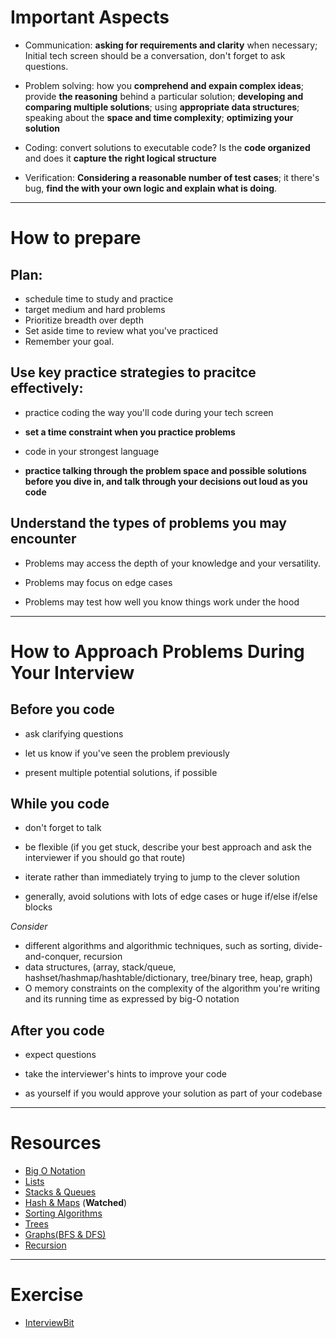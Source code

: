 # Important Aspects

- Communication: **asking for requirements and clarity** when necessary; Initial tech screen should be a conversation, don't forget to ask questions.

- Problem solving: how you **comprehend and expain complex ideas**; provide **the reasoning** behind a particular solution; **developing and comparing multiple solutions**; using **appropriate data structures**; speaking about the **space and time complexity**; **optimizing your solution**

- Coding: convert solutions to executable code? Is the **code organized** and does it **capture the right logical structure**

- Verification: **Considering a reasonable number of test cases**; it there's bug, **find the with your own logic and explain what is doing**.  

---
# How to prepare

## Plan: 

- schedule time to study and practice
- target medium and hard problems
- Prioritize breadth over depth
- Set aside time to review what you've practiced
- Remember your goal.

## Use key practice strategies to pracitce effectively:

- practice coding the way you'll code during your tech screen

- **set a time constraint when you practice problems**

- code in your strongest language

- **practice talking through the problem space and possible solutions before you dive in, and talk through your decisions out loud as you code**


## Understand the types of problems you may encounter

- Problems may access the depth of your knowledge and your versatility. 

- Problems may focus on edge cases

- Problems may test how well you know things work under the hood

---
# How to Approach Problems During Your Interview

## Before you code

- ask clarifying questions

- let us know if you've seen the problem previously

- present multiple potential solutions, if possible

## While you code

- don't forget to talk

- be flexible (if you get stuck, describe your best approach and ask the interviewer if you should go that route)

- iterate rather than immediately trying to jump to the clever solution

- generally, avoid solutions with lots of edge cases or huge if/else if/else blocks

*Consider*
- different algorithms and algorithmic techniques, such as sorting, divide-and-conquer, recursion
- data structures, (array, stack/queue, hashset/hashmap/hashtable/dictionary, tree/binary tree, heap, graph)
- O memory constraints on the complexity of the algorithm you're writing and its running time as expressed by big-O notation

## After you code

- expect questions

- take the interviewer's hints to improve your code

- as yourself if you would approve your solution as part of your codebase


---
# Resources

- [Big O Notation](https://www.youtube.com/watch?v=v4cd1O4zkGw)
- [Lists](https://www.youtube.com/watch?v=wjI1WNcIntg)
- [Stacks & Queues](https://www.hackerrank.com/challenges/waiter/problem)
- [Hash & Maps](https://www.youtube.com/watch?v=shs0KM3wKv8) (**Watched**)
- [Sorting Algorithms](https://www.youtube.com/watch?v=KF2j-9iSf4Q)
- [Trees](https://www.youtube.com/watch?v=oSWTXtMglKE&t=138s)
- [Graphs(BFS & DFS)](https://www.youtube.com/watch?v=zaBhtODEL0w)
- [Recursion](https://www.youtube.com/watch?v=KEEKn7Me-ms)

---
# Exercise

- [InterviewBit](https://www.interviewbit.com/search/?q%5B%5D=Facebook)
